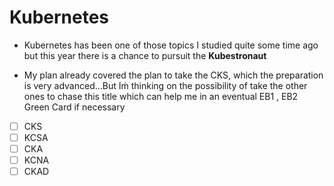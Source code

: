 # Kubernetes

- Kubernetes has been one of those topics I studied quite some time ago but this year there is a chance to pursuit the **Kubestronaut**

- My plan already covered the plan to take the CKS, which the preparation is very advanced...But Iḿ thinking on the possibility of take the other ones to chase this title which can help me in an eventual EB1 , EB2 Green Card if necessary

- [ ] CKS
- [ ] KCSA
- [ ] CKA
- [ ] KCNA
- [ ] CKAD